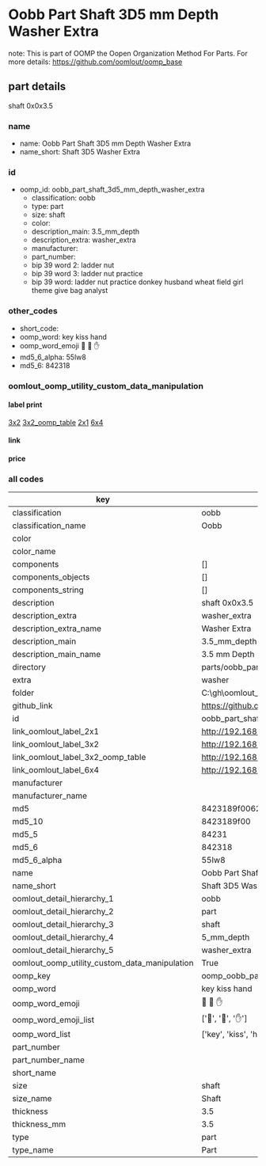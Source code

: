 # Oobb Part Shaft 3D5 mm Depth Washer Extra  

note: This is part of OOMP the Oopen Organization Method For Parts. For more details: https://github.com/oomlout/oomp_base

##  part details
  



shaft 0x0x3.5



### name
* name: Oobb Part Shaft 3D5 mm Depth Washer Extra
* name_short: Shaft 3D5 Washer Extra
### id
* oomp_id: oobb_part_shaft_3d5_mm_depth_washer_extra
  * classification: oobb
  * type: part
  * size: shaft
  * color: 
  * description_main: 3.5_mm_depth
  * description_extra: washer_extra
  * manufacturer: 
  * part_number: 
  * bip 39 word 2: ladder nut
  * bip 39 word 3: ladder nut practice
  * bip 39 word: ladder nut practice donkey husband wheat field girl theme give bag analyst

### other_codes
* short_code: 
* oomp_word: key kiss hand
* oomp_word_emoji :key: :kiss: :hand:
* md5_6_alpha: 55lw8
* md5_6: 842318






### oomlout_oomp_utility_custom_data_manipulation
#### label print
[3x2](http://192.168.1.245:1112/?label=oomp%2055lw8)
[3x2_oomp_table](http://192.168.1.108:1112/?label=oomp%2055lw8)
[2x1](http://192.168.1.242:1112/?label=oomp%2055lw8)
[6x4](http://192.168.1.55:1112/?label=oomp%2055lw8)    

#### link

                              

#### price







### all codes 
| key | value |  
| --- | --- |  
| classification | oobb |  
| classification_name | Oobb |  
| color |  |  
| color_name |  |  
| components | [] |  
| components_objects | [] |  
| components_string | [] |  
| description | shaft 0x0x3.5 |  
| description_extra | washer_extra |  
| description_extra_name | Washer Extra |  
| description_main | 3.5_mm_depth |  
| description_main_name | 3.5 mm Depth |  
| directory | parts/oobb_part_shaft_3d5_mm_depth_washer_extra |  
| extra | washer |  
| folder | C:\gh\oomlout_oobb_version_4_generated_parts\things\oobb_part_shaft_3d5_mm_depth_washer_extra |  
| github_link | https://github.com/oomlout/oomlout_oomp_part_src/tree/main/parts/oobb_part_shaft_3d5_mm_depth_washer_extra |  
| id | oobb_part_shaft_3d5_mm_depth_washer_extra |  
| link_oomlout_label_2x1 | http://192.168.1.242:1112/?label=oomp%2055lw8 |  
| link_oomlout_label_3x2 | http://192.168.1.245:1112/?label=oomp%2055lw8 |  
| link_oomlout_label_3x2_oomp_table | http://192.168.1.108:1112/?label=oomp%2055lw8 |  
| link_oomlout_label_6x4 | http://192.168.1.55:1112/?label=oomp%2055lw8 |  
| manufacturer |  |  
| manufacturer_name |  |  
| md5 | 8423189f00624abfe7b7f41352e5ebe3 |  
| md5_10 | 8423189f00 |  
| md5_5 | 84231 |  
| md5_6 | 842318 |  
| md5_6_alpha | 55lw8 |  
| name | Oobb Part Shaft 3D5 mm Depth Washer Extra |  
| name_short | Shaft 3D5 Washer Extra |  
| oomlout_detail_hierarchy_1 | oobb |  
| oomlout_detail_hierarchy_2 | part |  
| oomlout_detail_hierarchy_3 | shaft |  
| oomlout_detail_hierarchy_4 | 5_mm_depth |  
| oomlout_detail_hierarchy_5 | washer_extra |  
| oomlout_oomp_utility_custom_data_manipulation | True |  
| oomp_key | oomp_oobb_part_shaft_3d5_mm_depth_washer_extra |  
| oomp_word | key kiss hand |  
| oomp_word_emoji | :key: :kiss: :hand: |  
| oomp_word_emoji_list | [':key:', ':kiss:', ':hand:'] |  
| oomp_word_list | ['key', 'kiss', 'hand'] |  
| part_number |  |  
| part_number_name |  |  
| short_name |  |  
| size | shaft |  
| size_name | Shaft |  
| thickness | 3.5 |  
| thickness_mm | 3.5 |  
| type | part |  
| type_name | Part |  
